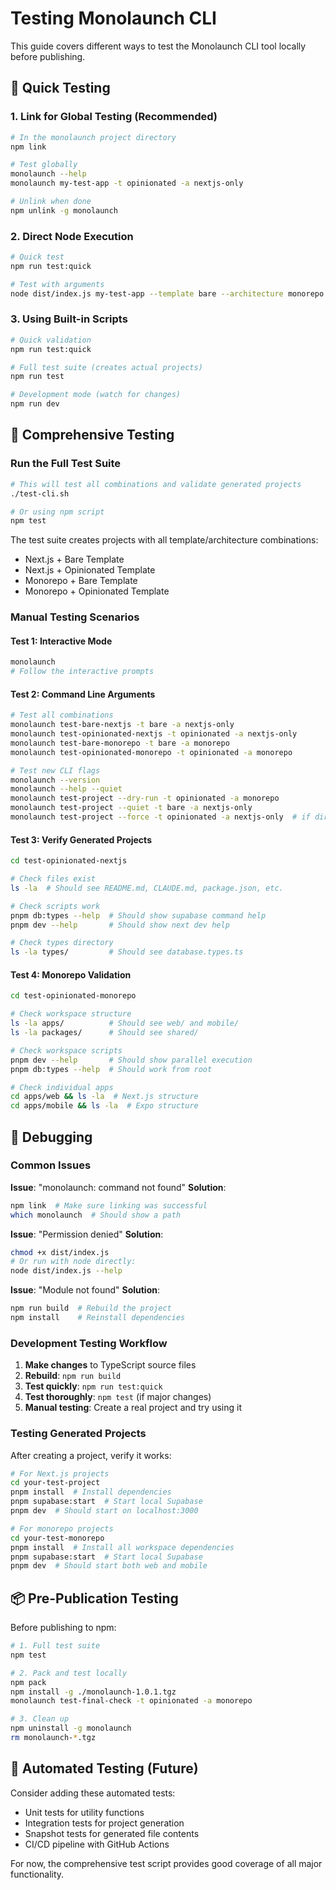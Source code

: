 # Testing Monolaunch CLI

This guide covers different ways to test the Monolaunch CLI tool locally before publishing.

## 🚀 Quick Testing

### 1. Link for Global Testing (Recommended)
```bash
# In the monolaunch project directory
npm link

# Test globally
monolaunch --help
monolaunch my-test-app -t opinionated -a nextjs-only

# Unlink when done
npm unlink -g monolaunch
```

### 2. Direct Node Execution
```bash
# Quick test
npm run test:quick

# Test with arguments
node dist/index.js my-test-app --template bare --architecture monorepo
```

### 3. Using Built-in Scripts
```bash
# Quick validation
npm run test:quick

# Full test suite (creates actual projects)
npm run test

# Development mode (watch for changes)
npm run dev
```

## 🧪 Comprehensive Testing

### Run the Full Test Suite
```bash
# This will test all combinations and validate generated projects
./test-cli.sh

# Or using npm script
npm test
```

The test suite creates projects with all template/architecture combinations:
- Next.js + Bare Template
- Next.js + Opinionated Template  
- Monorepo + Bare Template
- Monorepo + Opinionated Template

### Manual Testing Scenarios

#### Test 1: Interactive Mode
```bash
monolaunch
# Follow the interactive prompts
```

#### Test 2: Command Line Arguments
```bash
# Test all combinations
monolaunch test-bare-nextjs -t bare -a nextjs-only
monolaunch test-opinionated-nextjs -t opinionated -a nextjs-only
monolaunch test-bare-monorepo -t bare -a monorepo
monolaunch test-opinionated-monorepo -t opinionated -a monorepo

# Test new CLI flags
monolaunch --version
monolaunch --help --quiet
monolaunch test-project --dry-run -t opinionated -a monorepo
monolaunch test-project --quiet -t bare -a nextjs-only
monolaunch test-project --force -t opinionated -a nextjs-only  # if directory exists
```

#### Test 3: Verify Generated Projects
```bash
cd test-opinionated-nextjs

# Check files exist
ls -la  # Should see README.md, CLAUDE.md, package.json, etc.

# Check scripts work
pnpm db:types --help  # Should show supabase command help
pnpm dev --help       # Should show next dev help

# Check types directory
ls -la types/         # Should see database.types.ts
```

#### Test 4: Monorepo Validation
```bash
cd test-opinionated-monorepo

# Check workspace structure
ls -la apps/          # Should see web/ and mobile/
ls -la packages/      # Should see shared/

# Check workspace scripts
pnpm dev --help       # Should show parallel execution
pnpm db:types --help  # Should work from root

# Check individual apps
cd apps/web && ls -la  # Next.js structure
cd apps/mobile && ls -la  # Expo structure
```

## 🐛 Debugging

### Common Issues

**Issue**: "monolaunch: command not found"
**Solution**: 
```bash
npm link  # Make sure linking was successful
which monolaunch  # Should show a path
```

**Issue**: "Permission denied"
**Solution**:
```bash
chmod +x dist/index.js
# Or run with node directly:
node dist/index.js --help
```

**Issue**: "Module not found"
**Solution**:
```bash
npm run build  # Rebuild the project
npm install    # Reinstall dependencies
```

### Development Testing Workflow

1. **Make changes** to TypeScript source files
2. **Rebuild**: `npm run build`
3. **Test quickly**: `npm run test:quick`
4. **Test thoroughly**: `npm test` (if major changes)
5. **Manual testing**: Create a real project and try using it

### Testing Generated Projects

After creating a project, verify it works:

```bash
# For Next.js projects
cd your-test-project
pnpm install  # Install dependencies
pnpm supabase:start  # Start local Supabase
pnpm dev  # Should start on localhost:3000

# For monorepo projects
cd your-test-monorepo
pnpm install  # Install all workspace dependencies
pnpm supabase:start  # Start local Supabase
pnpm dev  # Should start both web and mobile
```

## 📦 Pre-Publication Testing

Before publishing to npm:

```bash
# 1. Full test suite
npm test

# 2. Pack and test locally
npm pack
npm install -g ./monolaunch-1.0.1.tgz
monolaunch test-final-check -t opinionated -a monorepo

# 3. Clean up
npm uninstall -g monolaunch
rm monolaunch-*.tgz
```

## 🤖 Automated Testing (Future)

Consider adding these automated tests:
- Unit tests for utility functions
- Integration tests for project generation
- Snapshot tests for generated file contents
- CI/CD pipeline with GitHub Actions

For now, the comprehensive test script provides good coverage of all major functionality.